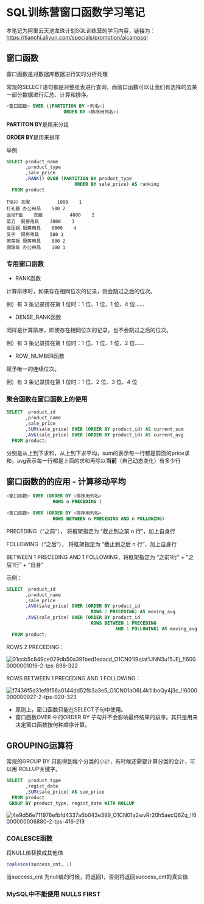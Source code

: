 # SQL训练营窗口函数学习笔记
本笔记为阿里云天池龙珠计划SQL训练营的学习内容，链接为：https://tianchi.aliyun.com/specials/promotion/aicampsql
## 窗口函数
窗口函数是对数据库数据进行实时分析处理

常规的SELECT语句都是对整张表进行查询，而窗口函数可以让我们有选择的去某一部分数据进行汇总、计算和排序。
```sql
<窗口函数> OVER ([PARTITION BY <列名>]
                     ORDER BY <排序用列名>)  
```
**PARTITON BY**是用来分组

**ORDER BY**是用来排序

举例
```sql
SELECT product_name
       ,product_type
       ,sale_price
       ,RANK() OVER (PARTITION BY product_type
                         ORDER BY sale_price) AS ranking
  FROM product  
```
```
T恤衫	衣服	        1000	1
打孔器	办公用品	500	2
运动T恤	衣服	        4000	2
菜刀	厨房用具	3000	3
高压锅	厨房用具	6800	4
叉子	厨房用具	500	1
擦菜板	厨房用具	880	2
圆珠笔	办公用品	100	1
```
### 专用窗口函数
- RANK函数

计算排序时，如果存在相同位次的记录，则会跳过之后的位次。

例）有 3 条记录排在第 1 位时：1 位、1 位、1 位、4 位……

- DENSE_RANK函数

同样是计算排序，即使存在相同位次的记录，也不会跳过之后的位次。

例）有 3 条记录排在第 1 位时：1 位、1 位、1 位、2 位……

- ROW_NUMBER函数

赋予唯一的连续位次。

例）有 3 条记录排在第 1 位时：1 位、2 位、3 位、4 位
### 聚合函数在窗口函数上的使用
```sql
SELECT  product_id
       ,product_name
       ,sale_price
       ,SUM(sale_price) OVER (ORDER BY product_id) AS current_sum
       ,AVG(sale_price) OVER (ORDER BY product_id) AS current_avg  
  FROM product;  
```
分别是从上到下求和，从上到下求平均，sum的表示每一行都是前面的price求和，avg表示每一行都是上面的求和再除以**当前**（自己动态变化）有多少行
## 窗口函数的的应用 - 计算移动平均
```sql
<窗口函数> OVER (ORDER BY <排序用列名>
                 ROWS n PRECEDING )  
                 
<窗口函数> OVER (ORDER BY <排序用列名>
                 ROWS BETWEEN n PRECEDING AND n FOLLOWING)
```
PRECEDING（“之前”）， 将框架指定为 “截止到之前 n 行”，加上自身行

FOLLOWING（“之后”）， 将框架指定为 “截止到之后 n 行”，加上自身行

BETWEEN 1 PRECEDING AND 1 FOLLOWING，将框架指定为 “之前1行” + “之后1行” + “自身”

示例：
```sql
SELECT  product_id
       ,product_name
       ,sale_price
       ,AVG(sale_price) OVER (ORDER BY product_id
                               ROWS 2 PRECEDING) AS moving_avg
       ,AVG(sale_price) OVER (ORDER BY product_id
                               ROWS BETWEEN 1 PRECEDING 
                                        AND 1 FOLLOWING) AS moving_avg  
  FROM product;
```
ROWS 2 PRECEDING：

![01ccb5c849ce029db50a391bed1edacd_O1CN01l9qlat1JNN3u15JEj_!!6000000001016-2-tps-898-322](https://user-images.githubusercontent.com/55366350/128451095-68a67382-dbfc-4a55-8412-933257281571.png)

ROWS BETWEEN 1 PRECEDING AND 1 FOLLOWING：

![f7436f5d31ef9f56a0144dd52fb3a3e5_O1CN01aO6L4k1IiboQy4j3c_!!6000000000927-2-tps-920-323](https://user-images.githubusercontent.com/55366350/128451110-5aeab58f-3de5-47b2-b516-a4cae3429fbf.png)

- 原则上，窗口函数只能在SELECT子句中使用。
- 窗口函数OVER 中的ORDER BY 子句并不会影响最终结果的排序。其只是用来决定窗口函数按何种顺序计算。
## GROUPING运算符
常规的GROUP BY 只能得到每个分类的小计，有时候还需要计算分类的合计，可以用 ROLLUP关键字。
```sql
SELECT  product_type
       ,regist_date
       ,SUM(sale_price) AS sum_price
  FROM product
 GROUP BY product_type, regist_date WITH ROLLUP  
```
![4e9d56e711976efbfd4337a6b043e399_O1CN01a2wvRr20h5aecQ6Zq_!!6000000006880-2-tps-416-219](https://user-images.githubusercontent.com/55366350/128452863-7d509173-4681-40d0-a0e6-7abf3d4a326e.png)
### COALESCE函数
将NULL值替换成其他值
```sql
coalesce(success_cnt, 1)
```
当success_cnt 为null值的时候，将返回1，否则将返回success_cnt的真实值

### MySQL中不能使用 NULLS FIRST
